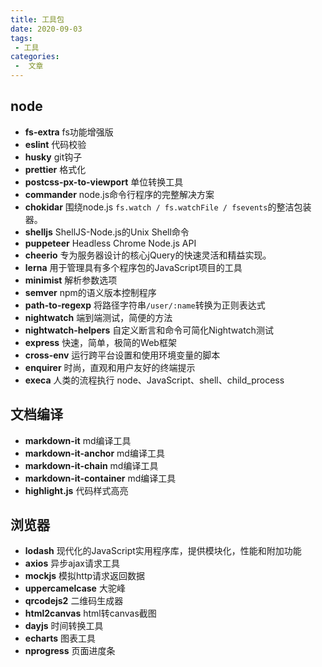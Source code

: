 ```yaml
---
title: 工具包
date: 2020-09-03
tags:
 - 工具
categories:
 -  文章
---
```


## node

- **fs-extra** fs功能增强版
- **eslint** 代码校验
- **husky** git钩子
- **prettier** 格式化
- **postcss-px-to-viewport** 单位转换工具
- **commander** node.js命令行程序的完整解决方案
- **chokidar** 围绕node.js `fs.watch / fs.watchFile / fsevents`的整洁包装器。
- **shelljs** ShellJS-Node.js的Unix Shell命令
- **puppeteer** Headless Chrome Node.js API
- **cheerio** 专为服务器设计的核心jQuery的快速灵活和精益实现。
- **lerna** 用于管理具有多个程序包的JavaScript项目的工具
- **minimist** 解析参数选项
- **semver** npm的语义版本控制程序
- **path-to-regexp** 将路径字符串`/user/:name`转换为正则表达式
- **nightwatch** 端到端测试，简便的方法
- **nightwatch-helpers** 自定义断言和命令可简化Nightwatch测试
- **express** 快速，简单，极简的Web框架
- **cross-env** 运行跨平台设置和使用环境变量的脚本
- **enquirer** 时尚，直观和用户友好的终端提示
- **execa** 人类的流程执行 node、JavaScript、shell、child_process

## 文档编译

- **markdown-it** md编译工具
- **markdown-it-anchor** md编译工具
- **markdown-it-chain** md编译工具
- **markdown-it-container** md编译工具
- **highlight.js** 代码样式高亮

## 浏览器

- **lodash** 现代化的JavaScript实用程序库，提供模块化，性能和附加功能
- **axios** 异步ajax请求工具
- **mockjs** 模拟http请求返回数据
- **uppercamelcase** 大驼峰
- **qrcodejs2** 二维码生成器
- **html2canvas** html转canvas截图
- **dayjs** 时间转换工具
- **echarts** 图表工具
- **nprogress** 页面进度条
